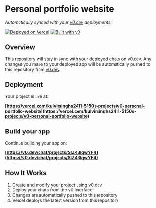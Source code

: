 # Personal portfolio website

*Automatically synced with your [v0.dev](https://v0.dev) deployments*

[![Deployed on Vercel](https://img.shields.io/badge/Deployed%20on-Vercel-black?style=for-the-badge&logo=vercel)](https://vercel.com/kulvirsinghs2411-5150s-projects/v0-personal-portfolio-website)
[![Built with v0](https://img.shields.io/badge/Built%20with-v0.dev-black?style=for-the-badge)](https://v0.dev/chat/projects/SlZ4BlqwYF4)

## Overview

This repository will stay in sync with your deployed chats on [v0.dev](https://v0.dev).
Any changes you make to your deployed app will be automatically pushed to this repository from [v0.dev](https://v0.dev).

## Deployment

Your project is live at:

**[https://vercel.com/kulvirsinghs2411-5150s-projects/v0-personal-portfolio-website](https://vercel.com/kulvirsinghs2411-5150s-projects/v0-personal-portfolio-website)**

## Build your app

Continue building your app on:

**[https://v0.dev/chat/projects/SlZ4BlqwYF4](https://v0.dev/chat/projects/SlZ4BlqwYF4)**

## How It Works

1. Create and modify your project using [v0.dev](https://v0.dev)
2. Deploy your chats from the v0 interface
3. Changes are automatically pushed to this repository
4. Vercel deploys the latest version from this repository